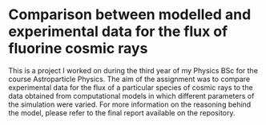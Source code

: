 # Comparison between modelled and experimental data for the flux of fluorine cosmic rays
This is a project I worked on during the third year of my Physics BSc for the course Astroparticle Physics. The aim of the assignment was to compare experimental data for the flux of a particular species of cosmic rays to the data obtained from computational models in which different parameters of the simulation were varied. For more information on the reasoning behind the model, please refer to the final report available on the repository.
